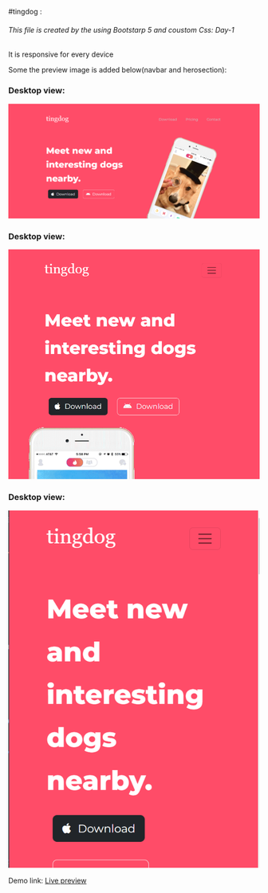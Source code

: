 #tingdog :

<h6>This file is created by the using Bootstarp 5 and coustom Css: Day-1</h6>

<p>It is responsive for every device</p>

<p>Some the preview image is added below(navbar and herosection):</p>

<h3>Desktop view:</h3>
<img src='images/Laptop-view.png' alt='screenshot'>

<h3>Desktop view:</h3>
<img src='images/tablet-view.png' alt='screenshot'>

<h3>Desktop view:</h3>
<img src='images/mobile-view.png' alt='screenshot'>

Demo link: <a href='https://khari-on.github.io/tingtog--1/'>Live preview</a>
